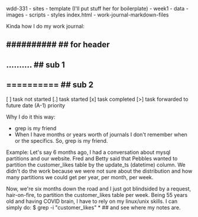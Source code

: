 wdd-331
    - sites
    - template (I'll put stuff her for boilerplate)
    - week1
        - data
        - images
        - scripts
        - styles
        index.html
    - work-journal-markdown-files

Kinda how I do my work journal:
## ########## ## for header
## .......... ## sub 1
## ========== ## sub 2
[ ] task not started
[.] task started
[x] task completed
[>] task forwarded to future date
(A-1) priority

Why I do it this way:
- grep is my friend
- When I have months or years worth of journals I don't remember when or the
  specifics. So, grep is my friend.

Example:
Let's say 6 months ago, I had a conversation about mysql partitions and our
website. Fred and Betty said that Pebbles wanted to partition the 
customer_likes table by the update_ts (datetime) column. We didn't do the
work because we were not sure about the distribution and how many partitions
we could get per year, per month, per week.

Now, we're six months down the road and I just got blindsided by a request,
hair-on-fire, to partition the customer_likes table per week. Being 55 years
old and having COVID brain, I have to rely on my linux/unix skills. I can 
simply do:
    $ grep -i "customer_likes" * ## and see where my notes are.
